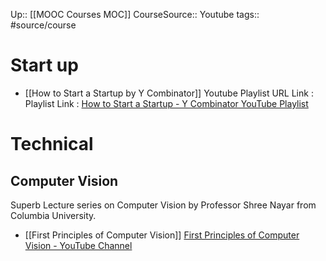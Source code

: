 Up:: [[MOOC Courses MOC]]
CourseSource:: Youtube
tags:: #source/course 

# Start up

- [[How to Start a Startup by Y Combinator]] Youtube Playlist URL Link : 
Playlist Link : [How to Start a Startup - Y Combinator YouTube Playlist](https://youtube.com/playlist?list=PL5q_lef6zVkaTY_cT1k7qFNF2TidHCe-1)



# Technical

## Computer Vision
Superb Lecture series on Computer Vision by Professor Shree Nayar from Columbia University. 
- [[First Principles of Computer Vision]]
[First Principles of Computer Vision - YouTube Channel](https://youtube.com/@firstprinciplesofcomputerv3258)
